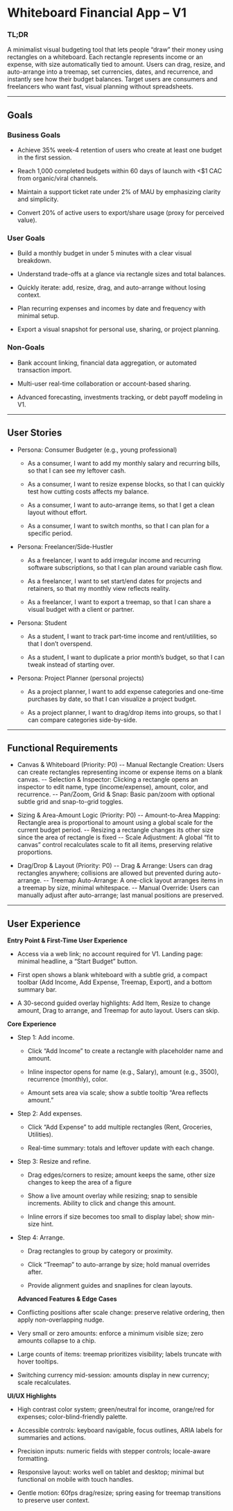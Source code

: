 # Whiteboard Financial App – V1

### TL;DR

A minimalist visual budgeting tool that lets people “draw” their money using rectangles on a whiteboard. Each rectangle represents income or an expense, with size automatically tied to amount. Users can drag, resize, and auto-arrange into a treemap, set currencies, dates, and recurrence, and instantly see how their budget balances. Target users are consumers and freelancers who want fast, visual planning without spreadsheets.

---

## Goals

### Business Goals

* Achieve 35% week-4 retention of users who create at least one budget in the first session.

* Reach 1,000 completed budgets within 60 days of launch with <$1 CAC from organic/viral channels.

* Maintain a support ticket rate under 2% of MAU by emphasizing clarity and simplicity.

* Convert 20% of active users to export/share usage (proxy for perceived value).

### User Goals

* Build a monthly budget in under 5 minutes with a clear visual breakdown.

* Understand trade-offs at a glance via rectangle sizes and total balances.

* Quickly iterate: add, resize, drag, and auto-arrange without losing context.

* Plan recurring expenses and incomes by date and frequency with minimal setup.

* Export a visual snapshot for personal use, sharing, or project planning.

### Non-Goals

* Bank account linking, financial data aggregation, or automated transaction import.

* Multi-user real-time collaboration or account-based sharing.

* Advanced forecasting, investments tracking, or debt payoff modeling in V1.

---

## User Stories

* Persona: Consumer Budgeter (e.g., young professional)

  * As a consumer, I want to add my monthly salary and recurring bills, so that I can see my leftover cash.

  * As a consumer, I want to resize expense blocks, so that I can quickly test how cutting costs affects my balance.

  * As a consumer, I want to auto-arrange items, so that I get a clean layout without effort.

  * As a consumer, I want to switch months, so that I can plan for a specific period.

* Persona: Freelancer/Side-Hustler

  * As a freelancer, I want to add irregular income and recurring software subscriptions, so that I can plan around variable cash flow.

  * As a freelancer, I want to set start/end dates for projects and retainers, so that my monthly view reflects reality.

  * As a freelancer, I want to export a treemap, so that I can share a visual budget with a client or partner.

* Persona: Student

  * As a student, I want to track part-time income and rent/utilities, so that I don’t overspend.

  * As a student, I want to duplicate a prior month’s budget, so that I can tweak instead of starting over.

* Persona: Project Planner (personal projects)

  * As a project planner, I want to add expense categories and one-time purchases by date, so that I can visualize a project budget.

  * As a project planner, I want to drag/drop items into groups, so that I can compare categories side-by-side.

---

## Functional Requirements

* Canvas & Whiteboard (Priority: P0) -- Manual Rectangle Creation: Users can create rectangles representing income or expense items on a blank canvas. -- Selection & Inspector: Clicking a rectangle opens an inspector to edit name, type (income/expense), amount, color, and recurrence. -- Pan/Zoom, Grid & Snap: Basic pan/zoom with optional subtle grid and snap-to-grid toggles.

* Sizing & Area-Amount Logic (Priority: P0) -- Amount-to-Area Mapping: Rectangle area is proportional to amount using a global scale for the current budget period. -- Resizing a rectangle changes its other size since the area of rectangle is fixed -- Scale Adjustment: A global “fit to canvas” control recalculates scale to fit all items, preserving relative proportions.

* Drag/Drop & Layout (Priority: P0) -- Drag & Arrange: Users can drag rectangles anywhere; collisions are allowed but prevented during auto-arrange. -- Treemap Auto-Arrange: A one-click layout arranges items in a treemap by size, minimal whitespace. -- Manual Override: Users can manually adjust after auto-arrange; last manual positions are preserved.

---

## User Experience

**Entry Point & First-Time User Experience**

* Access via a web link; no account required for V1. Landing page: minimal headline, a “Start Budget” button.

* First open shows a blank whiteboard with a subtle grid, a compact toolbar (Add Income, Add Expense, Treemap, Export), and a bottom summary bar.

* A 30-second guided overlay highlights: Add Item, Resize to change amount, Drag to arrange, and Treemap for auto layout. Users can skip.

**Core Experience**

* Step 1: Add income.

  * Click “Add Income” to create a rectangle with placeholder name and amount.

  * Inline inspector opens for name (e.g., Salary), amount (e.g., 3500), recurrence (monthly), color.

  * Amount sets area via scale; show a subtle tooltip “Area reflects amount.”

* Step 2: Add expenses.

  * Click “Add Expense” to add multiple rectangles (Rent, Groceries, Utilities).

  * Real-time summary: totals and leftover update with each change.

* Step 3: Resize and refine.

  * Drag edges/corners to resize; amount keeps the same, other size changes to keep the area of a figure

  * Show a live amount overlay while resizing; snap to sensible increments. Ability to click and change this amount. 

  * Inline errors if size becomes too small to display label; show min-size hint.

* Step 4: Arrange.

  * Drag rectangles to group by category or proximity.

  * Click “Treemap” to auto-arrange by size; hold manual overrides after.

  * Provide alignment guides and snaplines for clean layouts.

  **Advanced Features & Edge Cases**

* Conflicting positions after scale change: preserve relative ordering, then apply non-overlapping nudge.

* Very small or zero amounts: enforce a minimum visible size; zero amounts collapse to a chip.

* Large counts of items: treemap prioritizes visibility; labels truncate with hover tooltips.

* Switching currency mid-session: amounts display in new currency; scale recalculates.

**UI/UX Highlights**

* High contrast color system; green/neutral for income, orange/red for expenses; color-blind-friendly palette.

* Accessible controls: keyboard navigable, focus outlines, ARIA labels for summaries and actions.

* Precision inputs: numeric fields with stepper controls; locale-aware formatting.

* Responsive layout: works well on tablet and desktop; minimal but functional on mobile with touch handles.

* Gentle motion: 60fps drag/resize; spring easing for treemap transitions to preserve user context.